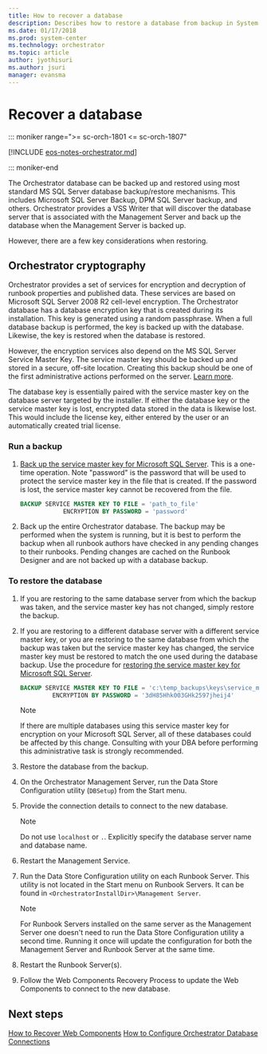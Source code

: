 ```yaml
---
title: How to recover a database
description: Describes how to restore a database from backup in System Center - Orchestrator.
ms.date: 01/17/2018
ms.prod: system-center
ms.technology: orchestrator
ms.topic: article
author: jyothisuri
ms.author: jsuri
manager: evansma
---
```


# Recover a database

::: moniker range=">= sc-orch-1801 <= sc-orch-1807"

[!INCLUDE [eos-notes-orchestrator.md](../includes/eos-notes-orchestrator.md)]

::: moniker-end

The Orchestrator database can be backed up and restored using most standard MS SQL Server database backup\/restore mechanisms. This includes Microsoft SQL Server Backup, DPM SQL Server backup, and others. Orchestrator provides a VSS Writer that will discover the database server that is associated with the Management Server and back up the database when the Management Server is backed up.  

However, there are a few key considerations when restoring.  

## Orchestrator cryptography  
Orchestrator provides a set of services for encryption and decryption of runbook properties and published data. These services are based on Microsoft SQL Server 2008 R2 cell\-level encryption. The Orchestrator database has a database encryption key that is created during its installation. This key is generated using a random passphrase. When a full database backup is performed, the key is backed up with the database. Likewise, the key is restored when the database is restored.  

However, the encryption services also depend on the MS SQL Server Service Master Key. The service master key should be backed up and stored in a secure, off\-site location. Creating this backup should be one of the first administrative actions performed on the server. [Learn more](/sql/t-sql/statements/backup-service-master-key-transact-sql).  

The database key is essentially paired with the service master key on the database server targeted by the installer. If either the database key or the service master key is lost, encrypted data stored in the data is likewise lost. This would include the license key, either entered by the user or an automatically created trial license.  

### Run a backup

1.  [Back up the service master key for Microsoft SQL Server](/sql/t-sql/statements/backup-service-master-key-transact-sql). This is a one\-time operation. Note "password" is the password that will be used to protect the service master key in the file that is created. If the password is lost, the service master key cannot be recovered from the file.  

    ```sql
    BACKUP SERVICE MASTER KEY TO FILE = 'path_to_file'  
                ENCRYPTION BY PASSWORD = 'password'  
    ```  

2.  Back up the entire Orchestrator database. The backup may be performed when the system is running, but it is best to perform the backup when all runbook authors have checked in any pending changes to their runbooks. Pending changes are cached on the Runbook Designer and are not backed up with a database backup.  

### To restore the database  

1.  If you are restoring to the same database server from which the backup was taken, and the service master key has not changed, simply restore the backup.  
2.  If you are restoring to a different database server with a different service master key, or you are restoring to the same database from which the backup was taken but the service master key has changed, the service master key must be restored to match the one used during the database backup. Use the procedure for [restoring the service master key for Microsoft SQL Server](/sql/t-sql/statements/restore-service-master-key-transact-sql). 

    ```sql
    BACKUP SERVICE MASTER KEY TO FILE = 'c:\temp_backups\keys\service_master_key'   
             ENCRYPTION BY PASSWORD = '3dH85Hhk003GHk2597jheij4'  
    ```  

    > [!NOTE]  
    > If there are multiple databases using this service master key for encryption on your Microsoft SQL Server, all of these databases could be affected by this change. Consulting with your DBA before performing this administrative task is strongly recommended.  

3.  Restore the database from the backup.  
4.  On the Orchestrator Management Server, run the Data Store Configuration utility (`DBSetup`) from the Start menu.  
5.  Provide the connection details to connect to the new database.
    > [!NOTE]
    > Do not use `localhost` or `.`. Explicitly specify the database server name and database name.  
6.  Restart the Management Service.  
7.  Run the Data Store Configuration utility on each Runbook Server. This utility is not located in the Start menu on Runbook Servers. It can be found in `<OrchestratorInstallDir>\Management Server`.
    > [!NOTE]
    > For Runbook Servers installed on the same server as the Management Server one doesn't need to run the Data Store Configuration utility a second time. Running it once will update the configuration for both the Management Server and Runbook Server at the same time.  
8.  Restart the Runbook Server\(s\).  
9.  Follow the Web Components Recovery Process to update the Web Components to connect to the new database.  

## Next steps
[How to Recover Web Components](how-to-recover-web-components.md)
[How to Configure Orchestrator Database Connections](how-to-configure-orchestrator-database-connections.md)
